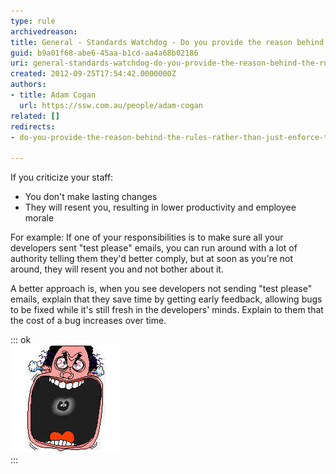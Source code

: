 ```yaml
---
type: rule
archivedreason: 
title: General - Standards Watchdog - Do you provide the reason behind the rules rather than just enforce them?
guid: b9a01f68-abe6-45aa-b1cd-aa4a68b02186
uri: general-standards-watchdog-do-you-provide-the-reason-behind-the-rules-rather-than-just-enforce-them
created: 2012-09-25T17:54:42.0000000Z
authors:
- title: Adam Cogan
  url: https://ssw.com.au/people/adam-cogan
related: []
redirects:
- do-you-provide-the-reason-behind-the-rules-rather-than-just-enforce-them

---
```


If you criticize your staff:

* You don't make lasting changes
* They will resent you, resulting in lower productivity and employee morale


<!--endintro-->

For example: If one of your responsibilities is to make sure all your developers sent "test please" emails, you can run around with a lot of authority telling them they'd better comply, but at soon as you're not around, they will resent you and not bother about it.

A better approach is, when you see developers not sending "test please" emails, explain that they save time by getting early feedback, allowing bugs to be fixed while it's still fresh in the developers' minds. Explain to them that the cost of a bug increases over time.



::: ok  
![Figure: "The floggings will continue until morale improves"](DontCriticize.jpg)  
:::
